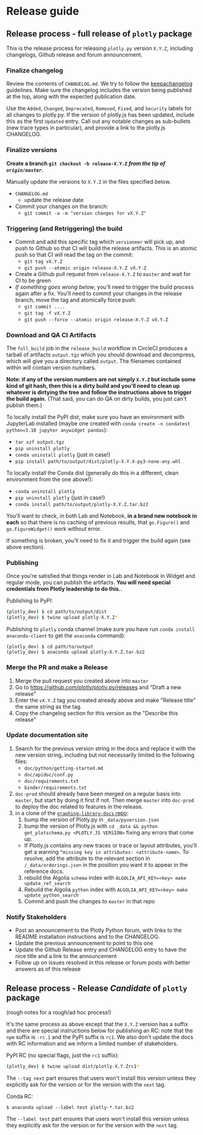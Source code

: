 
# Release guide

## Release process - full release of `plotly` package

This is the release process for releasing `plotly.py` version `X.Y.Z`, including changelogs, Github release and forum announcement.

### Finalize changelog

Review the contents of `CHANGELOG.md`. We try to follow
the [keepachangelog](https://keepachangelog.com/en/1.0.0/) guidelines.
Make sure the changelog includes the version being published at the top, along
with the expected publication date.

Use the `Added`, `Changed`, `Deprecated`, `Removed`, `Fixed`, and `Security`
labels for all changes to plotly.py.  If the version of plotly.js has
been updated, include this as the first `Updated` entry. Call out any
notable changes as sub-bullets (new trace types in particular), and provide
a link to the plotly.js CHANGELOG.

### Finalize versions

**Create a branch `git checkout -b release-X.Y.Z` *from the tip of `origin/master`*.**

Manually update the versions to `X.Y.Z` in the files specified below.

 - `CHANGELOG.md`
   + update the release date
 - Commit your changes on the branch:
   + `git commit -a -m "version changes for vX.Y.Z"`

 ### Triggering (and Retriggering) the build

 - Commit and add this specific tag which `versioneer` will pick up, and push to Github so that CI will build the release artifacts. This is an atomic push so that CI will read the tag on the commit:
   + `git tag vX.Y.Z`
   + `git push --atomic origin release-X.Y.Z vX.Y.Z`
 - Create a Github pull request from `release-X.Y.Z` to `master` and wait for CI to be green
 - *If something goes wrong below*, you'll need to trigger the build process again after a fix. You'll need to commit your changes in the release branch, move the tag and atomically force push:
   + `git commit ....`
   + `git tag -f vX.Y.Z`
   + `git push --force --atomic origin release-X.Y.Z vX.Y.Z`

### Download and QA CI Artifacts

The `full_build` job in the `release_build` workflow in CircleCI produces a tarball of artifacts `output.tgz` which you should download and decompress, which will give you a directory called `output`. The filenames contained within will contain version numbers.

**Note: if any of the version numbers are not simply `X.Y.Z` but include some kind of git hash, then this is a dirty build and you'll need to clean up whatever is dirtying the tree and follow the instructions above to trigger the build again.** (That said, you can do QA on dirty builds, you just can't publish them.)

To locally install the PyPI dist, make sure you have an environment with JupyterLab installed (maybe one created with `conda create -n condatest python=3.10 jupyter anywidget pandas`):

- `tar xzf output.tgz`
- `pip uninstall plotly`
- `conda uninstall plotly` (just in case!)
- `pip install path/to/output/dist/plotly-X.Y.X-py3-none-any.whl`

To locally install the Conda dist (generally do this in a different, clean environment from the one above!):

- `conda uninstall plotly`
- `pip uninstall plotly` (just in case!)
- `conda install path/to/output/plotly-X.Y.Z.tar.bz2`

You'll want to check, in both Lab and Notebook, **in a brand new notebook in each** so that there is no caching of previous results, that `go.Figure()` and `go.FigureWidget()` work without error.

If something is broken, you'll need to fix it and trigger the build again (see above section).

### Publishing

Once you're satisfied that things render in Lab and Notebook in Widget and regular mode,
you can publish the artifacts. **You will need special credentials from Plotly leadership to do this.**.


Publishing to PyPI:
```bash
(plotly_dev) $ cd path/to/output/dist
(plotly_dev) $ twine upload plotly-X.Y.Z*
```

Publishing to `plotly` conda channel (make sure you have run `conda install anaconda-client` to get the `anaconda` command):

```
(plotly_dev) $ cd path/to/output
(plotly_dev) $ anaconda upload plotly-X.Y.Z.tar.bz2
```


### Merge the PR and make a Release

1. Merge the pull request you created above into `master`
2. Go to https://github.com/plotly/plotly.py/releases and "Draft a new release"
3. Enter the `vX.Y.Z` tag you created already above and make "Release title" the same string as the tag.
4. Copy the changelog section for this version as the "Describe this release"

### Update documentation site

1. Search for the previous version string in the docs and replace it with the new version string, including but not necessarily limited to the following files:
    - `doc/python/getting-started.md`
    - `doc/apidoc/conf.py`
    - `doc/requirements.txt`
    - `binder/requirements.txt`
2. `doc-prod` should already have been merged on a regular basis into `master`, but
start by doing it first if not. Then merge `master` into `doc-prod` to deploy the doc related
to features in the release.
3. in a clone of the [`graphing-library-docs` repo](https://github.com/plotly/graphing-library-docs):
    1. bump the version of Plotly.py in  `_data/pyversion.json`
    2. bump the version of Plotly.js with `cd _data && python get_plotschema.py <PLOTLY.JS VERSION>` fixing any errors that come up.
      - If Plotly.js contains any new traces or trace or layout attributes, you'll get a warning `“missing key in attributes: <attribute-name>`. To resolve, add the attribute to the relevant section in `/_data/orderings.json` in the position you want it to appear in the reference docs.
    3. rebuild the Algolia `schema` index with `ALGOLIA_API_KEY=<key> make update_ref_search`
    4. Rebuild the Algolia `python` index with `ALGOLIA_API_KEY=<key> make update_python_search`
    5. Commit and push the changes to `master` in that repo

### Notify Stakeholders

* Post an announcement to the Plotly Python forum, with links to the README installation instructions and to the CHANGELOG.
* Update the previous announcement to point to this one
* Update the Github Release entry and CHANGELOG entry to have the nice title and a link to the announcement
* Follow up on issues resolved in this release or forum posts with better answers as of this release

## Release process - Release *Candidate* of `plotly` package

(rough notes for a rough/ad hoc process!)

It's the same process as above except that the `X.Y.Z` version has a suffix and there are special instructions below for publishing an RC: note that the `npm` suffix is `-rc.1` and the PyPI suffix is `rc1`. We also don't update the docs with RC information and we inform a limited number of stakeholders.

PyPI RC (no special flags, just the `rc1` suffix):

```bash
(plotly_dev) $ twine upload dist/plotly-X.Y.Zrc1*
```

The `--tag next` part ensures that users won't install this version unless
they explicitly ask for the version or for the version with the `next` tag.

Conda RC:

```
$ anaconda upload --label test plotly-*.tar.bz2
```

The `--label test` part ensures that users won't install this version unless
they explicitly ask for the version or for the version with the `next` tag.
